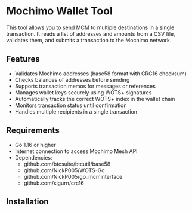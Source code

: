 # Mochimo Wallet Tool

This tool allows you to send MCM to multiple destinations in a single transaction. It reads a list of addresses and amounts from a CSV file, validates them, and submits a transaction to the Mochimo network.

## Features

- Validates Mochimo addresses (base58 format with CRC16 checksum)
- Checks balances of addresses before sending
- Supports transaction memos for messages or references
- Manages wallet keys securely using WOTS+ signatures
- Automatically tracks the correct WOTS+ index in the wallet chain
- Monitors transaction status until confirmation
- Handles multiple recipients in a single transaction

## Requirements

- Go 1.16 or higher
- Internet connection to access Mochimo Mesh API
- Dependencies:
  - github.com/btcsuite/btcutil/base58
  - github.com/NickP005/WOTS-Go
  - github.com/NickP005/go_mcminterface
  - github.com/sigurn/crc16

## Installation


